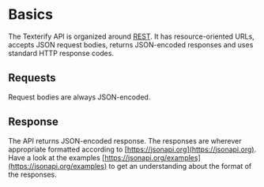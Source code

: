 # Basics

The Texterify API is organized around [REST](http://en.wikipedia.org/wiki/Representational_State_Transfer). It has resource-oriented URLs, accepts JSON request bodies, returns JSON-encoded responses and uses standard HTTP response codes.

## Requests

Request bodies are always JSON-encoded.

## Response

The API returns JSON-encoded response. The responses are wherever appropriate formatted according to [https://jsonapi.org](https://jsonapi.org). Have a look at the examples [https://jsonapi.org/examples](https://jsonapi.org/examples) to get an understanding about the format of the responses.


